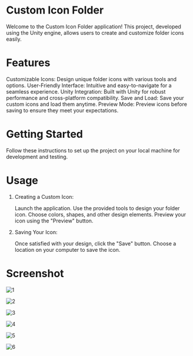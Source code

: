 # Custom Icon Folder
Welcome to the Custom Icon Folder application! This project, developed using the Unity engine, allows users to create and customize folder icons easily.
# Features
Customizable Icons: Design unique folder icons with various tools and options.
User-Friendly Interface: Intuitive and easy-to-navigate for a seamless experience.
Unity Integration: Built with Unity for robust performance and cross-platform compatibility.
Save and Load: Save your custom icons and load them anytime.
Preview Mode: Preview icons before saving to ensure they meet your expectations.
# Getting Started
Follow these instructions to set up the project on your local machine for development and testing.
# Usage
1. Creating a Custom Icon:
 
   Launch the application.
   Use the provided tools to design your folder icon. Choose colors, shapes, and other design elements.
   Preview your icon using the "Preview" button.

3. Saving Your Icon:

    Once satisfied with your design, click the "Save" button.
    Choose a location on your computer to save the icon.
# Screenshot 

![1](https://github.com/OmGammingSage/CustemIcon/assets/166359219/b8b3812f-b46a-46f2-b55d-25a6c102c3af)

![2](https://github.com/OmGammingSage/CustemIcon/assets/166359219/16441af4-db4f-4fb9-ba37-36051ad2af6f)

![3](https://github.com/OmGammingSage/CustemIcon/assets/166359219/56216e29-6797-447d-ba8d-c9bd7024ff72)

![4](https://github.com/OmGammingSage/CustemIcon/assets/166359219/77d02733-58f3-4545-ad50-692518b24732)

![5](https://github.com/OmGammingSage/CustemIcon/assets/166359219/2f7700f8-fc08-4f1d-83af-c328e0c88fb9)

![6](https://github.com/OmGammingSage/CustemIcon/assets/166359219/f8ac7d60-4e8a-4e5f-b608-9a2b66159610)
